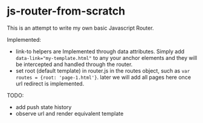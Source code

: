 # js-router-from-scratch
This is an attempt to write my own basic Javascript Router.

Implemented:
- link-to helpers are Implemented through data attributes. Simply add `data-link="my-template.html"` to any your anchor elements and they will be intercepted and handled through the router.
- set root (default template) in router.js in the routes object, such as `var routes = {root: 'page-1.html'}`. later we will add all pages here once url redirect is implemented.


TODO:
- add push state history
- observe url and render equivalent template
